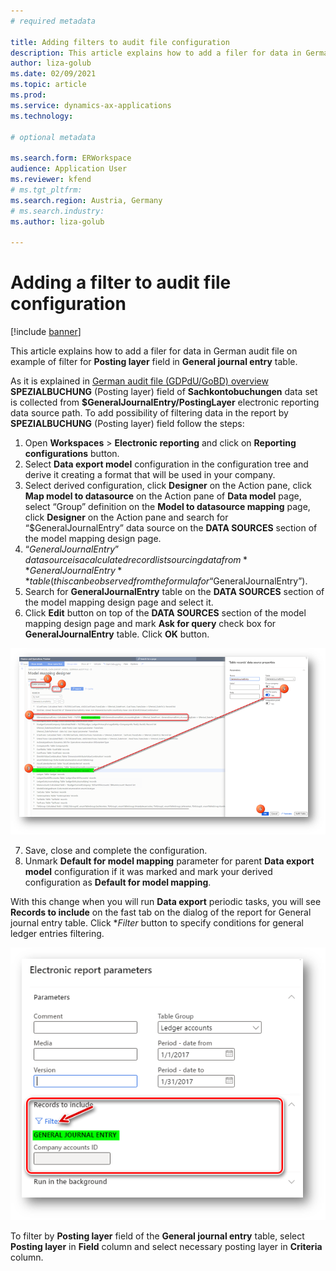 ```yaml
---
# required metadata

title: Adding filters to audit file configuration
description: This article explains how to add a filer for data in German audit file on example of filter for Posting layer field in general ledger transactions data.
author: liza-golub
ms.date: 02/09/2021
ms.topic: article
ms.prod: 
ms.service: dynamics-ax-applications
ms.technology: 

# optional metadata

ms.search.form: ERWorkspace
audience: Application User
ms.reviewer: kfend
# ms.tgt_pltfrm: 
ms.search.region: Austria, Germany
# ms.search.industry: 
ms.author: liza-golub

---
```


# Adding a filter to audit file configuration

[!include [banner](../includes/banner.md)]

This article explains how to add a filer for data in German audit file on example of filter for **Posting layer** field in **General journal entry** table.

As it is explained in [German audit file (GDPdU/GoBD) overview](https://docs.microsoft.com/en-us/dynamics365/finance/localizations/emea-deu-gdpdu-audit-data-export#sachkontobuchungen) **SPEZIALBUCHUNG** (Posting layer) field of **Sachkontobuchungen** data set is collected from **$GeneralJournalEntry/PostingLayer** electronic reporting data source path. To add possibility of filtering data in the report by **SPEZIALBUCHUNG** (Posting layer) field follow the steps:

1.	Open **Workspaces** > **Electronic reporting** and click on **Reporting configurations** button.
2.	Select **Data export model** configuration in the configuration tree and derive it creating a format that will be used in your company.
3.	Select derived configuration, click **Designer** on the Action pane, click **Map model to datasource** on the Action pane of **Data model** page, select “Group” definition on the **Model to datasource mapping** page, click **Designer** on the Action pane and search for “$GeneralJournalEntry” data source on the **DATA SOURCES** section of the model mapping design page.
4.	“$GeneralJournalEntry” data source is a calculated record list sourcing data from **GeneralJournalEntry** table (this can be observed from the formula for “$GeneralJournalEntry”).
5.	Search for **GeneralJournalEntry** table on the **DATA SOURCES** section of the model mapping design page and select it.
6.	Click **Edit** button on top of the **DATA SOURCES** section of the model mapping design page and mark **Ask for query** check box for **GeneralJournalEntry** table. Click **OK** button.

![Mark Ask for quesry for General ledger entries table](media/ask-for-query-gl-entries.png)

7.	Save, close and complete the configuration.
8.	Unmark **Default for model mapping** parameter for parent **Data export model** configuration if it was marked and mark your derived configuration as **Default for model mapping**. 

With this change when you will run **Data export** periodic tasks, you will see **Records to include** on the fast tab on the dialog of the report for General journal entry table. Click **Filter* button to specify conditions for general ledger entries filtering.

![Setup filtering conditions on Data export periodic tasks](media/filter-setup.png)

To filter by **Posting layer** field of the **General journal entry** table, select **Posting layer** in **Field** column and select necessary posting layer in **Criteria** column.
